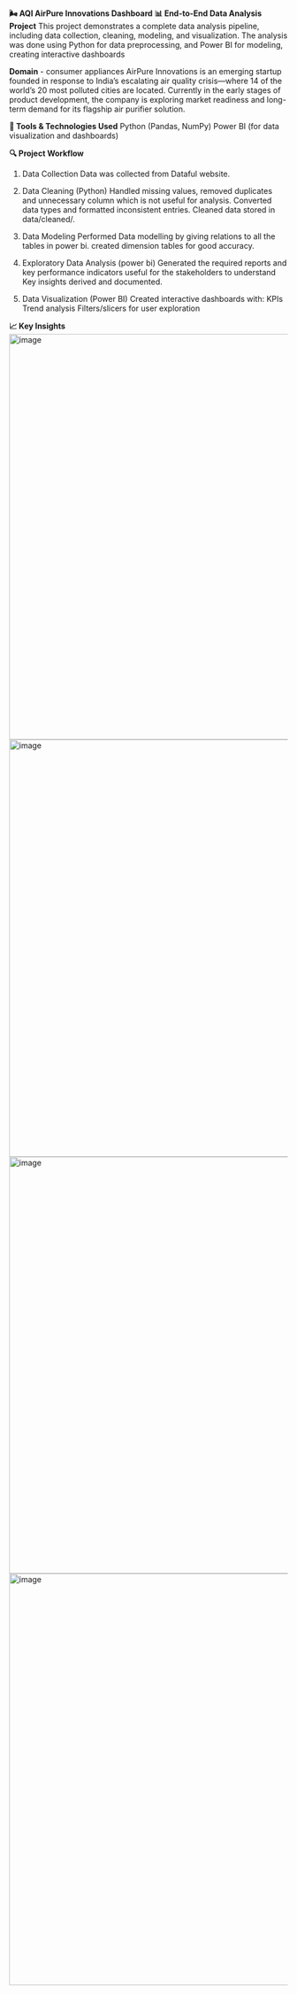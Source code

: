 **🌬️ AQI AirPure Innovations Dashboard**
**📊 End-to-End Data Analysis Project**
This project demonstrates a complete data analysis pipeline, including data collection, cleaning, modeling, and visualization. The analysis was done using Python for data preprocessing, and Power BI for modeling, creating interactive dashboards

**Domain** - consumer appliances
AirPure Innovations is an emerging startup founded in response to India’s escalating air quality crisis—where 14 of the world’s 20 most polluted cities are located. Currently in the early stages of product development, the company is exploring market readiness and long-term demand for its flagship air purifier solution.

**🧰 Tools & Technologies Used**
Python (Pandas, NumPy)
Power BI (for data visualization and dashboards)

**🔍 Project Workflow**
1. Data Collection
Data was collected from Dataful website.

2. Data Cleaning (Python)
Handled missing values, removed duplicates and unnecessary column which is not useful for analysis.
Converted data types and formatted inconsistent entries.
Cleaned data stored in data/cleaned/.

3. Data Modeling
Performed Data modelling by giving relations to all the tables in power bi.
created dimension tables for good accuracy.

4. Exploratory Data Analysis (power bi)
Generated the required reports and key performance indicators useful for the stakeholders to understand 
Key insights derived and documented.

5. Data Visualization (Power BI)
Created interactive dashboards with:
KPIs
Trend analysis
Filters/slicers for user exploration

**📈 Key Insights**
<img width="1310" height="733" alt="image" src="https://github.com/user-attachments/assets/fe21b536-7b5b-4ba4-a156-5bc42ab1182b" />
<img width="1340" height="754" alt="image" src="https://github.com/user-attachments/assets/44097b0b-09c9-4385-9ee8-e5fec1d4f638" />
<img width="1342" height="753" alt="image" src="https://github.com/user-attachments/assets/cd5b7706-0425-48bd-95e1-d355abfdfe21" />
<img width="1342" height="744" alt="image" src="https://github.com/user-attachments/assets/4612d07c-8033-4797-a38e-e2d9bc548193" />





